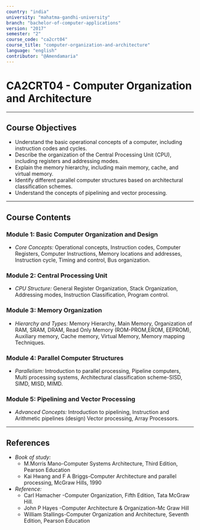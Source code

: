 ```yaml
---
country: "india"
university: "mahatma-gandhi-university"
branch: "bachelor-of-computer-applications"
version: "2017"
semester: "2"
course_code: "ca2crt04"
course_title: "computer-organization-and-architecture"
language: "english"
contributor: "@Amendamaria"
---
```

# CA2CRT04 - Computer Organization and Architecture

---
## Course Objectives

* Understand the basic operational concepts of a computer, including instruction codes and cycles.
* Describe the organization of the Central Processing Unit (CPU), including registers and addressing modes.
* Explain the memory hierarchy, including main memory, cache, and virtual memory.
* Identify different parallel computer structures based on architectural classification schemes.
* Understand the concepts of pipelining and vector processing.

---
## Course Contents

### Module 1: Basic Computer Organization and Design
* *Core Concepts:* Operational concepts, Instruction codes, Computer Registers, Computer Instructions, Memory locations and addresses, Instruction cycle, Timing and control, Bus organization.

### Module 2: Central Processing Unit
* *CPU Structure:* General Register Organization, Stack Organization, Addressing modes, Instruction Classification, Program control.

### Module 3: Memory Organization
* *Hierarchy and Types:* Memory Hierarchy, Main Memory, Organization of RAM, SRAM, DRAM, Read Only Memory (ROM-PROM,EROM, EEPROM), Auxiliary memory, Cache memory, Virtual Memory, Memory mapping Techniques.

### Module 4: Parallel Computer Structures
* *Parallelism:* Introduction to parallel processing, Pipeline computers, Multi processing systems, Architectural classification scheme-SISD, SIMD, MISD, MIMD.

### Module 5: Pipelining and Vector Processing
* *Advanced Concepts:* Introduction to pipelining, Instruction and Arithmetic pipelines (design) Vector processing, Array Processors.

---
## References
* *Book of study:*
    * M.Morris Mano-Computer Systems Architecture, Third Edition, Pearson Education
    * Kai Hwang and F A Briggs-Computer Architecture and parallel processing, McGraw Hills, 1990
* *Reference:*
    * Carl Hamacher -Computer Organization, Fifth Edition, Tata McGraw Hill.
    * John P Hayes -Computer Architecture & Organization-Mc Graw Hill
    * William Stallings-Computer Organization and Architecture, Seventh Edition, Pearson Education